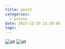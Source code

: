 ```yaml
---
title: post3
categories:
  - presse
date: 2023-12-29 15:26:05
tags:
---
```

![alt](https://onedrive.live.com/?cid=DA0F559E8142E127&d=DA0F559E8142E127%21107&parId=root&o=OneUp)
![alt](https://onedrive.live.com/?cid=DA0F559E8142E127&id=DA0F559E8142E127%21106&parId=root&o=OneUp)

